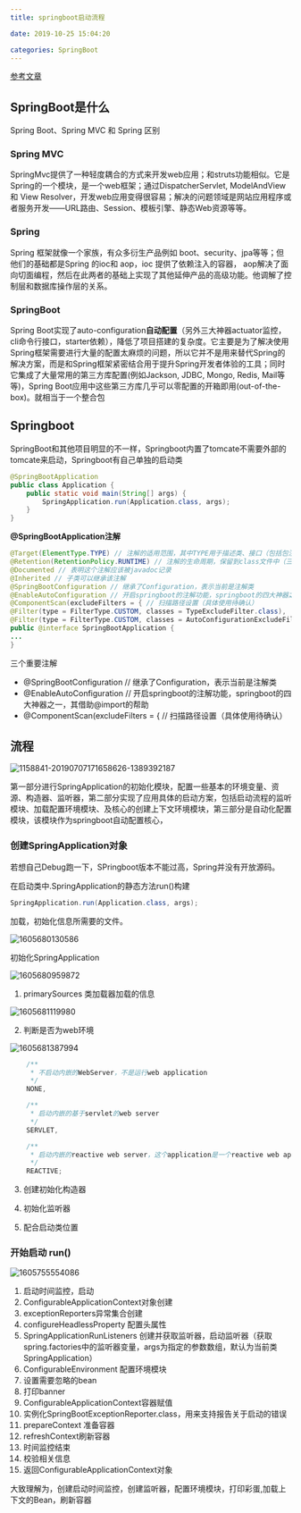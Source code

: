 ```yaml
---
title: springboot启动流程

date: 2019-10-25 15:04:20

categories: SpringBoot
---
```


[参考文章](https://www.cnblogs.com/theRhyme/p/11057233.html)

## SpringBoot是什么

Spring Boot、Spring MVC 和 Spring 区别

### Spring MVC

SpringMvc提供了一种轻度耦合的方式来开发web应用；和struts功能相似。它是Spring的一个模块，是一个web框架；通过DispatcherServlet, ModelAndView 和 View Resolver，开发web应用变得很容易；解决的问题领域是网站应用程序或者服务开发——URL路由、Session、模板引擎、静态Web资源等等。

### Spring

Spring 框架就像一个家族，有众多衍生产品例如 boot、security、jpa等等；但他们的基础都是Spring 的ioc和 aop，ioc 提供了依赖注入的容器， aop解决了面向切面编程，然后在此两者的基础上实现了其他延伸产品的高级功能。他调解了控制层和数据库操作层的关系。

### SpringBoot

Spring Boot实现了auto-configuration**自动配置**（另外三大神器actuator监控，cli命令行接口，starter依赖），降低了项目搭建的复杂度。它主要是为了解决使用Spring框架需要进行大量的配置太麻烦的问题，所以它并不是用来替代Spring的解决方案，而是和Spring框架紧密结合用于提升Spring开发者体验的工具；同时它集成了大量常用的第三方库配置(例如Jackson, JDBC, Mongo, Redis, Mail等等)，Spring Boot应用中这些第三方库几乎可以零配置的开箱即用(out-of-the-box)。就相当于一个整合包

## Springboot

SpringBoot和其他项目明显的不一样，Springboot内置了tomcate不需要外部的tomcate来启动，Springboot有自己单独的启动类

```java
@SpringBootApplication
public class Application {
    public static void main(String[] args) {
        SpringApplication.run(Application.class, args);
    }
}
```

__@SpringBootApplication注解__

```java
@Target(ElementType.TYPE) // 注解的适用范围，其中TYPE用于描述类、接口（包括包注解类型）或enum声明
@Retention(RetentionPolicy.RUNTIME) // 注解的生命周期，保留到class文件中（三个生命周期）
@Documented // 表明这个注解应该被javadoc记录
@Inherited // 子类可以继承该注解
@SpringBootConfiguration // 继承了Configuration，表示当前是注解类
@EnableAutoConfiguration // 开启springboot的注解功能，springboot的四大神器之一，其借助@import的帮助
@ComponentScan(excludeFilters = { // 扫描路径设置（具体使用待确认）
@Filter(type = FilterType.CUSTOM, classes = TypeExcludeFilter.class),
@Filter(type = FilterType.CUSTOM, classes = AutoConfigurationExcludeFilter.class) })
public @interface SpringBootApplication {
...
}　
```

三个重要注解

+ @SpringBootConfiguration // 继承了Configuration，表示当前是注解类
+ @EnableAutoConfiguration // 开启springboot的注解功能，springboot的四大神器之一，其借助@import的帮助
+ @ComponentScan(excludeFilters = { // 扫描路径设置（具体使用待确认）



## 流程

![1158841-20190707171658626-1389392187](springboot启动流程/1158841-20190707171658626-1389392187.png)

第一部分进行SpringApplication的初始化模块，配置一些基本的环境变量、资源、构造器、监听器，第二部分实现了应用具体的启动方案，包括启动流程的监听模块、加载配置环境模块、及核心的创建上下文环境模块，第三部分是自动化配置模块，该模块作为springboot自动配置核心，

### 创建SpringApplication对象

若想自己Debug跑一下，SPringboot版本不能过高，Spring并没有开放源码。

在启动类中.SpringApplication的静态方法run()构建

```java
SpringApplication.run(Application.class, args);
```

加载，初始化信息所需要的文件。

![1605680130586](springboot启动流程/1605680130586.png)

初始化SpringApplication

![1605680959872](springboot启动流程/1605680959872.png)

1.  primarySources 类加载器加载的信息

![1605681119980](springboot启动流程/1605681119980.png)

2.  判断是否为web环境

![1605681387994](springboot启动流程/1605681387994.png)

```java
	/**
	 * 不启动内嵌的WebServer，不是运行web application
	 */
	NONE,

	/**
	 * 启动内嵌的基于servlet的web server
	 */
	SERVLET,

	/**
	 * 启动内嵌的reactive web server，这个application是一个reactive web application
	 */
	REACTIVE;
```

3.  创建初始化构造器

4. 初始化监听器
5. 配合启动类位置

### 开始启动 run()

![1605755554086](springboot启动流程/1605755554086.png)

1. 启动时间监控，启动
2. ConfigurableApplicationContext对象创建
3. exceptionReporters异常集合创建
4. configureHeadlessProperty 配置头属性
5. SpringApplicationRunListeners 创建并获取监听器，启动监听器（获取spring.factories中的监听器变量，args为指定的参数数组，默认为当前类SpringApplication）
6. ConfigurableEnvironment 配置环境模块
7. 设置需要忽略的bean
8. 打印banner
9. ConfigurableApplicationContext容器赋值
10. 实例化SpringBootExceptionReporter.class，用来支持报告关于启动的错误
11. prepareContext 准备容器
12. refreshContext刷新容器
13. 时间监控结束
14. 校验相关信息
15. 返回ConfigurableApplicationContext对象

大致理解为，创建启动时间监控，创建监听器，配置环境模块，打印彩蛋,加载上下文的Bean，刷新容器

